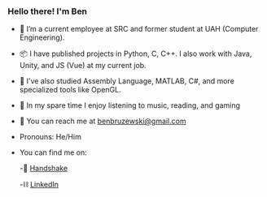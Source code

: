 ### Hello there! I'm Ben
- 🚀 I’m a current employee at SRC and former student at UAH (Computer Engineering).
- 📦 I have published projects in Python, C, C++. I also work with Java, Unity, and JS (Vue) at my current job.
- 🤖 I've also studied Assembly Language, MATLAB, C#, and more specialized tools like OpenGL.
- 🎵 In my spare time I enjoy listening to music, reading, and gaming
- 📧 You can reach me at benbruzewski@gmail.com
- Pronouns: He/Him
- You can find me on:

  -🤝 [Handshake](https://uah.joinhandshake.com/users/21468793)
  
  -⛓️ [LinkedIn](https://www.linkedin.com/in/benbruzewski)
